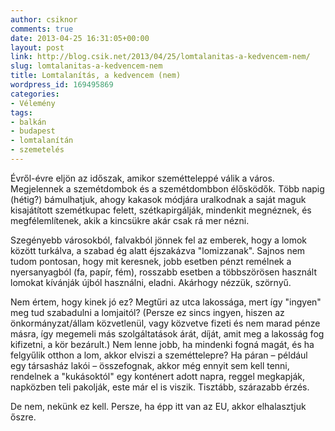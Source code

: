 ```yaml
---
author: csiknor
comments: true
date: 2013-04-25 16:31:05+00:00
layout: post
link: http://blog.csik.net/2013/04/25/lomtalanitas-a-kedvencem-nem/
slug: lomtalanitas-a-kedvencem-nem
title: Lomtalanítás, a kedvencem (nem)
wordpress_id: 169495869
categories:
- Vélemény
tags:
- balkán
- budapest
- lomtalanítán
- szemetelés
---
```


Évről-évre eljön az időszak, amikor szemétteleppé válik a város. Megjelennek a szemétdombok és a szemétdombbon élősködők. Több napig (hétig?) bámulhatjuk, ahogy kakasok módjára uralkodnak a saját maguk kisajátított szemétkupac felett, szétkapirgálják, mindenkit megnéznek, és megfélemlítenek, akik a kincsükre akár csak rá mer nézni.

Szegényebb városokból, falvakból jönnek fel az emberek, hogy a lomok között turkálva, a szabad ég alatt éjszakázva "lomizzanak". Sajnos nem tudom pontosan, hogy mit keresnek, jobb esetben pénzt remélnek a nyersanyagból (fa, papír, fém), rosszabb esetben a többszörösen használt lomokat kívánják újból használni, eladni. Akárhogy nézzük, szörnyű.

Nem értem, hogy kinek jó ez? Megtűri az utca lakossága, mert így "ingyen" meg tud szabadulni a lomjaitól? (Persze ez sincs ingyen, hiszen az önkormányzat/állam közvetlenül, vagy közvetve fizeti és nem marad pénze másra, így megemeli más szolgáltatások árát, díját, amit meg a lakosság fog kifizetni, a kör bezárult.) Nem lenne jobb, ha mindenki fogná magát, és ha felgyűlik otthon a lom, akkor elviszi a szeméttelepre? Ha páran – például egy társasház lakói – összefognak, akkor még ennyit sem kell tenni, rendelnek a "kukásoktól" egy konténert adott napra, reggel megkapják, napközben teli pakolják, este már el is viszik. Tisztább, szárazabb érzés.

De nem, nekünk ez kell. Persze, ha épp itt van az EU, akkor elhalasztjuk őszre.
